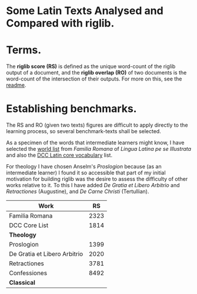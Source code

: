 # Some Latin Texts Analysed and Compared with riglib.

# Terms.
The **riglib score (RS)** is defined as the unique word-count of the riglib output of a document,
and the **riglib overlap (RO)** of two documents is the word-count of the intersection of their
outputs. For more on this, see the [readme](README.md).

# Establishing benchmarks.
The RS and RO (given two texts) figures are difficult to apply directly to the learning process, so
several benchmark-texts shall be selected. 

As a specimen of the words that intermediate learners might know, I have selected the 
[world list](https://www.hackettpublishing.com/pdfs/Familia_Romana_Latin-English_Vocabulary.pdf)
from _Familia Romana_ of _Lingua Latina pe se Illustrata_
and also the [DCC Latin core vocabulary](https://dcc.dickinson.edu/latin-core-list1) list.

For theology I have chosen Anselm's _Proslogion_ because (as an intermediate learner) I found
it so accessible that part of my initial motivation for building riglib was the desire to assess the
difficulty of other works relative to it. To this I have added _De Gratia et Libero Arbitrio_
and _Retractiones_ (Augustine), and _De Carne Christi_ (Tertullian).

| Work                          | RS   |
| ----------------------------- | ---- |
| Familia Romana                | 2323 |
| DCC Core List                 | 1814 |
| **Theology**                  |      |
| Proslogion                    | 1399 |
| De Gratia et Libero Arbitrio  | 2020 |
| Retractiones                  | 3781 |
| Confessiones                  | 8492 |
| **Classical**                 |      |
